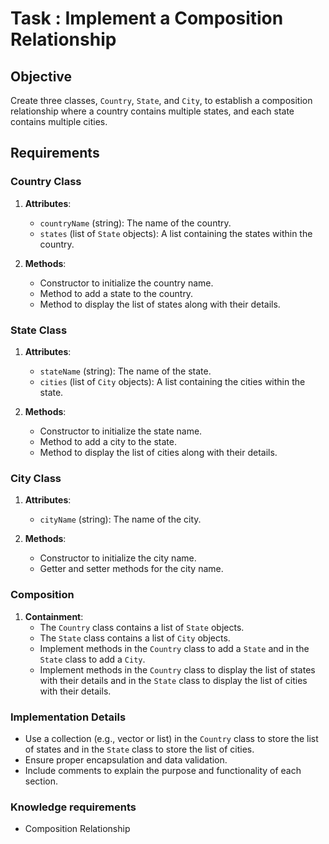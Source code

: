 # Task : Implement a Composition Relationship

## Objective

Create three classes, `Country`, `State`, and `City`, to establish a composition relationship where a country contains multiple states, and each state contains multiple cities.

## Requirements

### Country Class

1. **Attributes**:
    - `countryName` (string): The name of the country.
    - `states` (list of `State` objects): A list containing the states within the country.

2. **Methods**:
    - Constructor to initialize the country name.
    - Method to add a state to the country.
    - Method to display the list of states along with their details.

### State Class

1. **Attributes**:
    - `stateName` (string): The name of the state.
    - `cities` (list of `City` objects): A list containing the cities within the state.

2. **Methods**:
    - Constructor to initialize the state name.
    - Method to add a city to the state.
    - Method to display the list of cities along with their details.

### City Class

1. **Attributes**:
    - `cityName` (string): The name of the city.

2. **Methods**:
    - Constructor to initialize the city name.
    - Getter and setter methods for the city name.

### Composition

1. **Containment**:
    - The `Country` class contains a list of `State` objects.
    - The `State` class contains a list of `City` objects.
    - Implement methods in the `Country` class to add a `State` and in the `State` class to add a `City`.
    - Implement methods in the `Country` class to display the list of states with their details and in the `State` class to display the list of cities with their details.

### Implementation Details

- Use a collection (e.g., vector or list) in the `Country` class to store the list of states and in the `State` class to store the list of cities.
- Ensure proper encapsulation and data validation.
- Include comments to explain the purpose and functionality of each section.


### Knowledge requirements
- Composition Relationship
